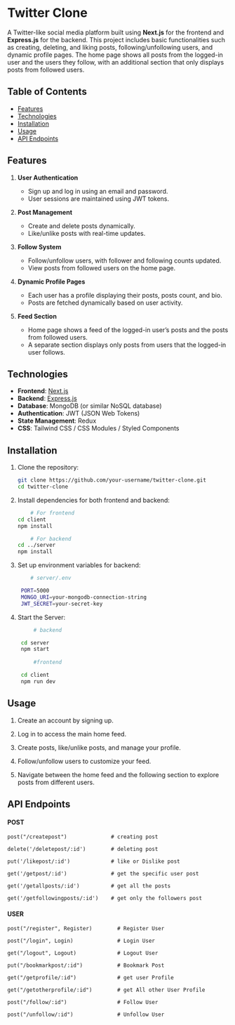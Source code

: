 # Twitter Clone

A Twitter-like social media platform built using **Next.js** for the frontend and **Express.js** for the backend. This project includes basic functionalities such as creating, deleting, and liking posts, following/unfollowing users, and dynamic profile pages. The home page shows all posts from the logged-in user and the users they follow, with an additional section that only displays posts from followed users.

## Table of Contents

- [Features](#features)
- [Technologies](#technologies)
- [Installation](#installation)
- [Usage](#usage)
- [API Endpoints](#api-endpoints)

## Features

1. **User Authentication**
   - Sign up and log in using an email and password.
   - User sessions are maintained using JWT tokens.

2. **Post Management**
   - Create and delete posts dynamically.
   - Like/unlike posts with real-time updates.

3. **Follow System**
   - Follow/unfollow users, with follower and following counts updated.
   - View posts from followed users on the home page.

4. **Dynamic Profile Pages**
   - Each user has a profile displaying their posts, posts count, and bio.
   - Posts are fetched dynamically based on user activity.

5. **Feed Section**
   - Home page shows a feed of the logged-in user’s posts and the posts from followed users.
   - A separate section displays only posts from users that the logged-in user follows.

## Technologies

- **Frontend**: [Next.js](https://nextjs.org/)
- **Backend**: [Express.js](https://expressjs.com/)
- **Database**: MongoDB (or similar NoSQL database)
- **Authentication**: JWT (JSON Web Tokens)
- **State Management**: Redux 
- **CSS**: Tailwind CSS / CSS Modules / Styled Components

## Installation

1. Clone the repository:

   ```bash
   git clone https://github.com/your-username/twitter-clone.git
   cd twitter-clone

2. Install dependencies for both frontend and backend:

    ```bash
        # For frontend
    cd client
    npm install
    
        # For backend
    cd ../server
    npm install

  3. Set up environment variables for backend:

     ```bash
         # server/.env
     
      PORT=5000
      MONGO_URI=your-mongodb-connection-string
      JWT_SECRET=your-secret-key

  4. Start the Server:

     ```bash
          # backend
     
      cd server
      npm start
  
          #frontend
     
      cd client
      npm run dev

## Usage

1. Create an account by signing up.

2. Log in to access the main home feed.

3. Create posts, like/unlike posts, and manage your profile.

4. Follow/unfollow users to customize your feed.

5. Navigate between the home feed and the following section to explore posts from different users.

## API Endpoints

#### POST

    post("/createpost")              # creating post
    
    delete('/deletepost/:id')        # deleting post
    
    put('/likepost/:id')             # like or Dislike post
    
    get('/getpost/:id')              # get the specific user post
    
    get('/getallposts/:id')          # get all the posts 
    
    get('/getfollowingposts/:id')    # get only the followers post

#### USER

    post("/register", Register)        # Register User
    
    post("/login", Login)              # Login User
    
    get("/logout", Logout)             # Logout User
    
    put("/bookmarkpost/:id")           # Bookmark Post
    
    get("/getprofile/:id")             # get user Profile
    
    get("/getotherprofile/:id")        # get All other User Profile
    
    post("/follow/:id")                # Follow User
    
    post("/unfollow/:id")              # Unfollow User



